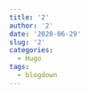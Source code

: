 ```yaml
---
title: '2'
author: '2'
date: '2020-06-29'
slug: '2'
categories:
  - Hugo
tags:
  - blogdown
---
```

